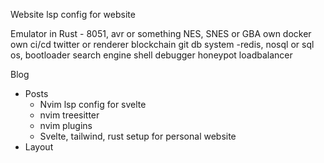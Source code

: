 
Website
lsp config for website 

Emulator in Rust - 8051, avr or something NES, SNES or GBA 
own docker 
own ci/cd 
twitter or 
renderer
blockchain
git
db system -redis, nosql or sql
os, bootloader 
search engine 
shell
debugger
honeypot 
loadbalancer



Blog 
- Posts 
	- Nvim lsp config for svelte 
	- nvim treesitter 
	- nvim plugins
	- Svelte, tailwind, rust setup  for personal website 
- Layout